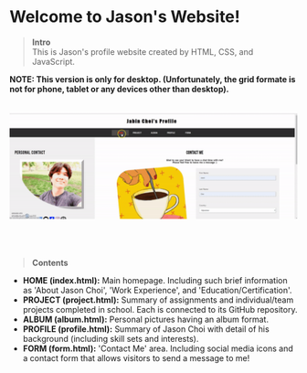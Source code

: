 # Welcome to Jason's Website!

> **Intro** <br />
This is Jason's profile website created by HTML, CSS, and JavaScript. <br />

**NOTE: This version is only for desktop. (Unfortunately, the grid formate is not for phone, tablet or any devices other than desktop).**
<br />
<br />
<br />
![](image/profile.gif) <br />
<br />
<br />
<br />
> **Contents** <br />
- **HOME (index.html):** Main homepage. Including such brief information as 'About Jason Choi', 'Work Experience', and 'Education/Certification'.
- **PROJECT (project.html):** Summary of assignments and individual/team projects completed in school. Each is connected to its GitHub repository.
- **ALBUM (album.html):** Personal pictures having an album format.
- **PROFILE (profile.html):** Summary of Jason Choi with detail of his background (including skill sets and interests).
- **FORM (form.html):** 'Contact Me' area. Including social media icons and a contact form that allows visitors to send a message to me!
